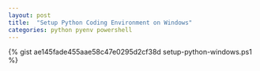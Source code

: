 ```yaml
---
layout: post
title:  "Setup Python Coding Environment on Windows"
categories: python pyenv powershell
---
```

{% gist ae145fade455aae58c47e0295d2cf38d setup-python-windows.ps1 %}
